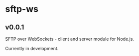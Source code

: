 sftp-ws
=======

v0.0.1
------

SFTP over WebSockets - client and server module for Node.js.

Currently in development.
